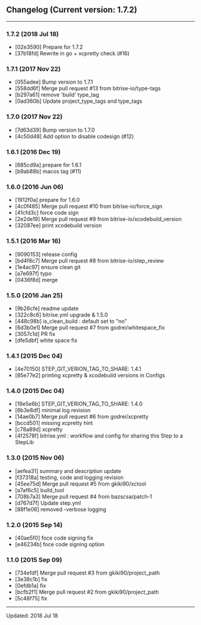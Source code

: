 ## Changelog (Current version: 1.7.2)

-----------------

### 1.7.2 (2018 Jul 18)

* [02e3590] Prepare for 1.7.2
* [37b18fd] Rewrite in go + xcpretty check (#16)

### 1.7.1 (2017 Nov 22)

* [055adee] Bump version to 1.7.1
* [558dd6f] Merge pull request #13 from bitrise-io/type-tags
* [b297a61] remove 'build' type_tag
* [0ad360b] Update project_type_tags and type_tags

### 1.7.0 (2017 Nov 22)

* [7d63d39] Bump version to 1.7.0
* [4c50d48] Add option to disable codesign (#12)

### 1.6.1 (2016 Dec 19)

* [685cd9a] prepare for 1.6.1
* [b9ab88b] macos tag (#11)

### 1.6.0 (2016 Jun 06)

* [1912f0a] prepare for 1.6.0
* [4c0f485] Merge pull request #10 from bitrise-io/force_sign
* [41cfd3c] force code sign
* [2e2de19] Merge pull request #9 from bitrise-io/xcodebuild_version
* [32087ee] print xcodebuild version

### 1.5.1 (2016 Mar 16)

* [9090153] release config
* [bd4f8c7] Merge pull request #8 from bitrise-io/step_review
* [1e4ac97] ensure clean git
* [a7e697f] typo
* [0436f8d] merge

### 1.5.0 (2016 Jan 25)

* [9b26cfe] readme update
* [322c8c6] bitrise.yml upgrade & 1.5.0
* [448c98b] is_clean_build : default set to "no"
* [6d3b0e1] Merge pull request #7 from godrei/whitespace_fix
* [3057c1d] PR fix
* [dfe5dbf] white space fix

### 1.4.1 (2015 Dec 04)

* [4e70150] STEP_GIT_VERION_TAG_TO_SHARE: 1.4.1
* [85e77e2] printing xcpretty & xcodebuild versions in Configs

### 1.4.0 (2015 Dec 04)

* [19e5e6b] STEP_GIT_VERION_TAG_TO_SHARE: 1.4.0
* [6b3e8df] minimal log revision
* [14ae0b7] Merge pull request #6 from godrei/xcpretty
* [bccd501] missing xcpretty hint
* [c78a89d] xcpretty
* [4f2578f] bitrise.yml : workflow and config for sharing this Step to a StepLib

### 1.3.0 (2015 Nov 06)

* [aefea31] summary and description update
* [f37318a] testing, code and logging revision
* [45ee75d] Merge pull request #5 from gkiki90/xctool
* [a7af6c5] build_tool
* [708b7a3] Merge pull request #4 from bazscsa/patch-1
* [d767d7f] Update step.yml
* [88f1e06] removed -verbose logging

### 1.2.0 (2015 Sep 14)

* [40ae5f0] foce code signing fix
* [e46234b] foce code signing option

### 1.1.0 (2015 Sep 09)

* [734efdf] Merge pull request #3 from gkiki90/project_path
* [3e38c1b] fix
* [0efdb1a] fix
* [bcfb2f1] Merge pull request #2 from gkiki90/project_path
* [5c48f75] fix

-----------------

Updated: 2018 Jul 18